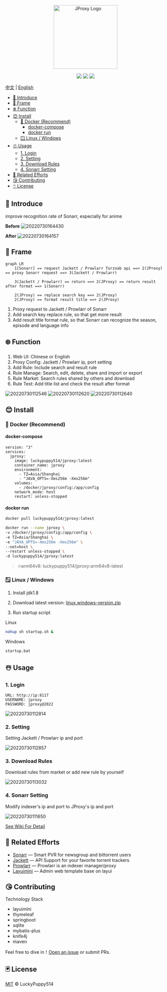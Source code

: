 <p align="center">
  <a href="https://github.com/LuckyPuppy514/jproxy">
    <img alt="JProxy Logo" width="200" src="https://raw.githubusercontent.com/LuckyPuppy514/pic-bed/main/common/logo.png">
  </a>
</p>
<p align="center">
  <a href="https://github.com/LuckyPuppy514/jproxy"><img allt="stars" src="https://badgen.net/github/stars/LuckyPuppy514/jproxy"/></a>
  <a href="https://github.com/LuckyPuppy514/jproxy"><img allt="forks" src="https://badgen.net/github/forks/LuckyPuppy514/jproxy"/></a>
  <a href="./LICENSE"><img allt="MIT License" src="https://badgen.net/github/license/LuckyPuppy514/jproxy"/></a>
</p>

[中文](https://github.com/LuckyPuppy514/jproxy/blob/main/README.zh_CN.md) | [English](https://github.com/LuckyPuppy514/jproxy/blob/main/README.md)

- [🐳 Introduce](#-introduce)
- [👻 Frame](#-frame)
- [❄️ Function](#️-function)
- [😊 Install](#-install)
  - [🐳 Docker (Recommend)](#-docker-recommend)
    - [docker-compose](#docker-compose)
    - [docker run](#docker-run)
  - [🪟 Linux / Windows](#-linux--windows)
- [☃️ Usage](#️-usage)
  - [1. Login](#1-login)
  - [2. Setting](#2-setting)
  - [3. Download Rules](#3-download-rules)
  - [4. Sonarr Setting](#4-sonarr-setting)
- [👏 Related Efforts](#-related-efforts)
- [😘 Contributing](#-contributing)
- [🃏 License](#-license)

## 🐳 Introduce

improve recognition rate of Sonarr, especially for anime

**Before**
![20220730164430](https://raw.githubusercontent.com/LuckyPuppy514/pic-bed/main/common/20220730164430.png)

**After**
![20220730164157](https://raw.githubusercontent.com/LuckyPuppy514/pic-bed/main/common/20220730164157.png)

## 👻 Frame

```mermaid
graph LR
    1[Sonarr] == request Jackett / Prowlarr Torznab api ==> 2(JProxy) == proxy Sonarr request ==> 3(Jackett / Prowlarr) 

    3(Jackett / Prowlarr) == return ==> 2(JProxy) == return result after format ==> 1(Sonarr)
    
    2(JProxy) == replace search key ==> 2(JProxy)
    2(JProxy) == format result title ==> 2(JProxy)
```

1. Proxy request to Jackett / Prowlarr of Sonarr
2. Add search key replace rule, so that get more result
3. Add result title format rule, so that Sonarr can recognize the season, episode and language info

## ❄️ Function

1. Web UI: Chinese or English
2. Proxy Config: Jackett / Prowlarr ip, port setting
3. Add Rule: Include search and result rule
4. Rule Manage: Search, edit, delete, share and import or export
5. Rule Market: Search rules shared by others and download
6. Rule Test: Add title list and check the result after format

![20220730112546](https://raw.githubusercontent.com/LuckyPuppy514/pic-bed/main/common/20220730112546.png)
![20220730112620](https://raw.githubusercontent.com/LuckyPuppy514/pic-bed/main/common/20220730112620.png)
![20220730112640](https://raw.githubusercontent.com/LuckyPuppy514/pic-bed/main/common/20220730112640.png)

## 😊 Install

### 🐳 Docker (Recommend)

#### docker-compose

```text
version: "3"
services:
  jproxy:
    image: luckypuppy514/jproxy:latest
    container_name: jproxy
    environment:
      - TZ=Asia/Shanghai
      - "JAVA_OPTS=-Xms256m -Xmx256m"
    volumes:
      - /docker/jproxy/config:/app/config
    network_mode: host
    restart: unless-stopped
```

#### docker run

```bash
docker pull luckypuppy514/jproxy:latest
```

```bash
docker run --name jproxy \
-v /docker/jproxy/config:/app/config \
-e TZ=Asia/Shanghai \
-e "JAVA_OPTS=-Xms256m -Xmx256m" \
--net=host \
--restart unless-stopped \
-d luckypuppy514/jproxy:latest
```

> 🔥arm64v8: luckypuppy514/jproxy:arm64v8-latest

### 🪟 Linux / Windows

1. Install jdk1.8
   >
2. Download latest version: [linux.windows-version.zip](https://github.com/LuckyPuppy514/jproxy/releases)
   >
3. Run startup script

Linux

```bash
nohup sh startup.sh &
```

Windows

```bat
startup.bat
```

## ☃️ Usage

### 1. Login

```text
URL: http://ip:8117
USERNAME: jproxy
PASSWORD: jproxy@2022
```

![20220730112814](https://raw.githubusercontent.com/LuckyPuppy514/pic-bed/main/common/20220730112814.png)

### 2. Setting

Setting Jackett / Prowlarr ip and port

![20220730112857](https://raw.githubusercontent.com/LuckyPuppy514/pic-bed/main/common/20220730112857.png)

### 3. Download Rules

Download rules from market or add new rule by yourself

![20220730113032](https://raw.githubusercontent.com/LuckyPuppy514/pic-bed/main/common/20220730113032.png)

### 4. Sonarr Setting

Modify indexer's ip and port to JProxy's ip and port

![20220730111650](https://raw.githubusercontent.com/LuckyPuppy514/pic-bed/main/common/20220730111650.png)

[See Wiki For Detail](https://github.com/LuckyPuppy514/jproxy/wiki)

## 👏 Related Efforts

- [Sonarr](https://github.com/Sonarr/Sonarr) — Smart PVR for newsgroup and bittorrent users
- [Jackett](https://github.com/Jackett/Jackett) — API Support for your favorite torrent trackers
- [Prowlarr](https://github.com/Prowlarr/Prowlarr) — Prowlarr is an indexer manager/proxy
- [Layuimini](https://github.com/zhongshaofa/layuimini) — Admin web template base on layui

## 😘 Contributing

Technology Stack

- layuimini
- thymeleaf
- springboot
- sqlite
- mybatis-plus
- knife4j
- maven

Feel free to dive in！[Open an issue](https://github.com/LuckyPuppy514/Play-With-MPV/issues/new) or submit PRs.

## 🃏 License

[MIT](https://github.com/LuckyPuppy514/jproxy/blob/main/LICENSE) © LuckyPuppy514
